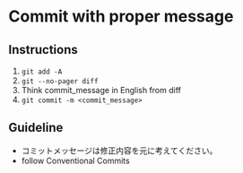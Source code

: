 # Commit with proper message

## Instructions

1. `git add -A`
2. `git --no-pager diff`
3. Think commit_message in English from diff
4. `git commit -m <commit_message>`

## Guideline

- コミットメッセージは修正内容を元に考えてください。
- follow Conventional Commits
